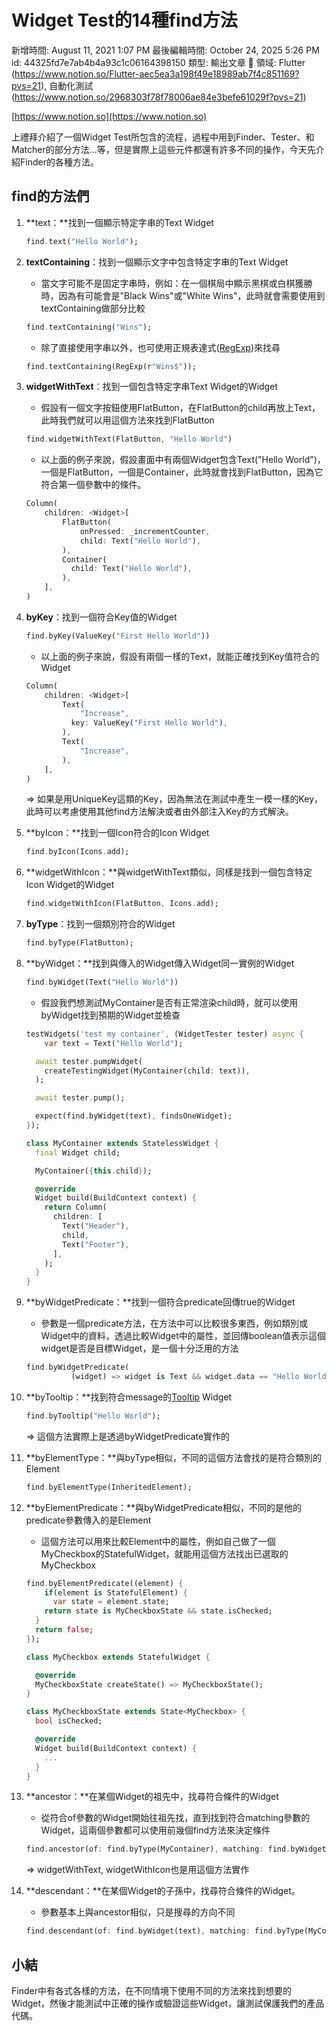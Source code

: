 # Widget Test的14種find方法

新增時間: August 11, 2021 1:07 PM
最後編輯時間: October 24, 2025 5:26 PM
id: 44325fd7e7ab4b4a93c1c06164398150
類型: 輸出文章
🧩 領域: Flutter (https://www.notion.so/Flutter-aec5ea3a198f49e18989ab7f4c851169?pvs=21), 自動化測試 (https://www.notion.so/2968303f78f78006ae84e3befe61029f?pvs=21)

[https://www.notion.so](https://www.notion.so)

上禮拜介紹了一個Widget Test所包含的流程，過程中用到Finder、Tester、和Matcher的部分方法...等，但是實際上這些元件都還有許多不同的操作，今天先介紹Finder的各種方法。

## find的方法們

1. **text：**找到一個顯示特定字串的Text Widget
    
    ```dart
    find.text("Hello World");
    ```
    
2. **textContaining**：找到一個顯示文字中包含特定字串的Text Widget
    - 當文字可能不是固定字串時，例如：在一個棋局中顯示黑棋或白棋獲勝時，因為有可能會是"Black Wins"或"White Wins"，此時就會需要使用到textContaining做部分比較
    
    ```dart
    find.textContaining("Wins");
    ```
    
    - 除了直接使用字串以外，也可使用正規表達式([RegExp](https://api.flutter.dev/flutter/dart-core/RegExp-class.html))來找尋
    
    ```dart
    find.textContaining(RegExp(r"Wins$"));
    ```
    
3. **widgetWithText**：找到一個包含特定字串Text Widget的Widget
    - 假設有一個文字按鈕使用FlatButton，在FlatButton的child再放上Text，此時我們就可以用這個方法來找到FlatButton
    
    ```dart
    find.widgetWithText(FlatButton, "Hello World")
    ```
    
    - 以上面的例子來說，假設畫面中有兩個Widget包含Text("Hello World")，一個是FlatButton，一個是Container，此時就會找到FlatButton，因為它符合第一個參數中的條件。
    
    ```dart
    Column(
    	children: <Widget>[
    		FlatButton(
    			onPressed: _incrementCounter,
    			child: Text("Hello World"),
    		),      
    		Container(
    		  child: Text("Hello World"),
    		),
    	],
    )
    ```
    
4. **byKey**：找到一個符合Key值的Widget
    
    ```dart
    find.byKey(ValueKey("First Hello World"))
    ```
    
    - 以上面的例子來說，假設有兩個一樣的Text，就能正確找到Key值符合的Widget
    
    ```dart
    Column(
    	children: <Widget>[
    		Text(
    			"Increase",
    		  key: ValueKey("First Hello World"),
    		),
    		Text(
    			"Increase",
    		),
    	],
    )
    ```
    
    ⇒ 如果是用UniqueKey這類的Key，因為無法在測試中產生一模一樣的Key，此時可以考慮使用其他find方法解決或者由外部注入Key的方式解決。
    
5. **byIcon：**找到一個Icon符合的Icon Widget
    
    ```dart
    find.byIcon(Icons.add);
    ```
    
6. **widgetWithIcon：**與widgetWithText類似，同樣是找到一個包含特定Icon Widget的Widget
    
    ```dart
    find.widgetWithIcon(FlatButton, Icons.add);
    ```
    
7. **byType**：找到一個類別符合的Widget
    
    ```dart
    find.byType(FlatButton);
    ```
    
8. **byWidget：**找到與傳入的Widget傳入Widget同一實例的Widget
    
    ```dart
    find.byWidget(Text("Hello World"))
    ```
    
    - 假設我們想測試MyContainer是否有正常渲染child時，就可以使用byWidget找到預期的Widget並檢查
    
    ```dart
    testWidgets('test my container', (WidgetTester tester) async {
    	var text = Text("Hello World");
    
      await tester.pumpWidget(
        createTestingWidget(MyContainer(child: text)),
      );
    
      await tester.pump();
    
      expect(find.byWidget(text), findsOneWidget);
    });
    ```
    
    ```dart
    class MyContainer extends StatelessWidget {
      final Widget child;
    
      MyContainer({this.child});
    
      @override
      Widget build(BuildContext context) {
        return Column(
          children: [
            Text("Header"),
            child,
            Text("Footer"),
          ],
        );
      }
    }
    ```
    
9. **byWidgetPredicate：**找到一個符合predicate回傳true的Widget
    - 參數是一個predicate方法，在方法中可以比較很多東西，例如類別或Widget中的資料，透過比較Widget中的屬性，並回傳boolean值表示這個widget是否是目標Widget，是一個十分泛用的方法
    
    ```dart
    find.byWidgetPredicate(
              (widget) => widget is Text && widget.data == "Hello World")
    ```
    
10. **byTooltip：**找到符合message的[Tooltip](https://api.flutter.dev/flutter/material/Tooltip-class.html) Widget 
    
    ```dart
    find.byTooltip("Hello World");
    ```
    
    ⇒ 這個方法實際上是透過byWidgetPredicate實作的
    
11. **byElementType：**與byType相似，不同的這個方法會找的是符合類別的Element
    
    ```dart
    find.byElementType(InheritedElement);
    ```
    
12. **byElementPredicate：**與byWidgetPredicate相似，不同的是他的predicate參數傳入的是Element
    - 這個方法可以用來比較Element中的屬性，例如自己做了一個MyCheckbox的StatefulWidget，就能用這個方法找出已選取的MyCheckbox
    
    ```dart
    find.byElementPredicate((element) {
    	if(element is StatefulElement) {
    	  var state = element.state;
        return state is MyCheckboxState && state.isChecked;
      }
      return false;
    });
    ```
    
    ```dart
    class MyCheckbox extends StatefulWidget {
    
      @override
      MyCheckboxState createState() => MyCheckboxState();
    }
    
    class MyCheckboxState extends State<MyCheckbox> {
      bool isChecked;
    
      @override
      Widget build(BuildContext context) {
        ...
      }
    }
    ```
    
13. **ancestor：**在某個Widget的祖先中，找尋符合條件的Widget
    - 從符合of參數的Widget開始往祖先找，直到找到符合matching參數的Widget，這兩個參數都可以使用前幾個find方法來決定條件
    
    ```dart
    find.ancestor(of: find.byType(MyContainer), matching: find.byWidget(text));
    ```
    
    ⇒ widgetWithText, widgetWithIcon也是用這個方法實作
    
14. **descendant：**在某個Widget的子孫中，找尋符合條件的Widget。
    - 參數基本上與ancestor相似，只是搜尋的方向不同
    
    ```dart
    find.descendant(of: find.byWidget(text), matching: find.byType(MyContainer));
    ```
    

## **小結**

Finder中有各式各樣的方法，在不同情境下使用不同的方法來找到想要的Widget，然後才能測試中正確的操作或驗證這些Widget，讓測試保護我們的產品代碼。